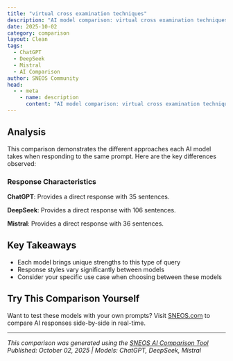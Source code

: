 ```yaml
---
title: "virtual cross examination techniques"
description: "AI model comparison: virtual cross examination techniques..."
date: 2025-10-02
category: comparison
layout: Clean
tags:
  - ChatGPT
  - DeepSeek
  - Mistral
  - AI Comparison
author: SNEOS Community
head:
  - - meta
    - name: description
      content: "AI model comparison: virtual cross examination techniques..."
---
```


<ChatComparison
  title="virtual cross examination techniques"
  prompt="virtual cross examination techniques"
  :responses='{"ChatGPT": "Virtual cross-examination requires adapting traditional courtroom techniques to the online environment to maintain effectiveness, clarity, and control. Here are some key techniques for conducting a successful virtual cross-examination:\n\n### 1. **Preparation and Technology Check**\n- **Test equipment**: Ensure your internet connection, camera, microphone, and software platform are working well.\n- **Familiarize yourself with platform features**: Know how to mute/unmute, share screens, spotlight witnesses, and handle technical glitches.\n- **Prepare materials digitally**: Organize exhibits, documents, and demonstratives in easily accessible digital formats.\n\n### 2. **Build Rapport and Control**\n- **Begin with calm, respectful tone**: Helps to establish a connection and encourage cooperation.\n- **Set expectations**: Clearly explain how you will proceed and remind the witness about the importance of speaking slowly and clearly.\n- **Control pace**: Virtual settings can cause delays or interruptions, so pause often to allow responses.\n\n### 3. **Questioning Techniques**\n- **Use concise, clear questions**: Avoid long or compound questions that can confuse the witness or create technical misunderstandings.\n- **Ask one question at a time**: This reduces ambiguity and helps the record stay clean.\n- **Pause after each question**: Allow the witness time to process and respond without talking over anyone.\n- **Monitor non-verbal cues carefully**: Look for hesitation, facial expressions, and body language through the video to assess credibility.\n\n### 4. **Use Visual Aids Effectively**\n- **Share exhibits on screen**: Use the platform\u2019s screen-sharing feature to display documents or images clearly.\n- **Highlight or annotate**: If available, use digital tools to emphasize important parts of exhibits.\n- **Confirm the witness sees the evidence**: Ask them to acknowledge the exhibit on-screen for the record.\n\n### 5. **Manage Witness Credibility**\n- **Impeach inconsistencies**: Use prior statements, depositions, or reports by sharing these documents onscreen.\n- **Challenge evasive answers**: Politely press for direct responses.\n- **Use silence strategically**: Give a moment after answers; sometimes silence encourages the witness to continue or reconsider.\n\n### 6. **Maintain Professionalism**\n- **Dress and act as if in court**: Helps establish seriousness and authority.\n- **Minimize distractions**: Ensure your environment is quiet with a professional background.\n- **Avoid interruptions**: Let the witness finish speaking before jumping in.\n\n### 7. **Record and Review**\n- **Ensure the hearing is recorded**: For review and to ensure the record is complete.\n- **Pause if technical issues arise**: Don\u2019t hesitate to request a break to resolve problems.\n\n### 8. **Backup Plans**\n- **Have a backup internet connection**: Eg. phone hotspot.\n- **Plan for restart procedures**: Know how to reconnect if the session drops.\n- **Coordinate with court staff**: To address technical issues swiftly.\n\n---\n\nBy integrating these virtual-specific techniques with traditional cross-examination skills, you can effectively manage and challenge witnesses in remote hearings.", "DeepSeek": "Of course. This is an excellent and crucial skill for any professional involved in dispute resolution, whether in law, HR, investigations, or management.\n\nVirtual cross-examination presents unique challenges and opportunities. The core principles of traditional cross-examination remain, but the medium requires specific adaptations.\n\nHere is a comprehensive guide to virtual cross-examination techniques, broken down into strategy, technology, and delivery.\n\n---\n\n### **Part 1: Foundational Strategy \u0026 Preparation (The \u0022What\u0022)**\n\nThis is the most critical phase. Poor preparation cannot be saved by slick delivery, especially online.\n\n**1. The Primacy of the Written Record:**\n* **Goal:** Your primary audience is often not the live participants, but the person who will read the transcript or watch the recording later (a judge, arbitrator, or HR director).\n* **Technique:** Craft short, leading questions that force \u0022Yes\u0022 or \u0022No\u0022 answers. A clean transcript where the witness is constantly agreeing with you is devastating. Avoid open-ended questions that allow for narrative explanations.\n\n**2. Meticulous Document Control:**\n* **Goal:** Seamlessly introduce and display exhibits to undermine the witness\u0027s testimony.\n* **Technique:**\n * Have all exhibits pre-loaded in the deposition platform (e.g., Zoom, Teams, Webex).\n * Name them clearly (e.g., \u0022EXHIBIT_5_Email_Oct_12\u0022).\n * Practice the \u0022share screen\u0022 function to switch between the exhibit and the witness\u0027s video feed quickly.\n * Use annotation tools (arrows, circles, highlighting) to direct everyone\u0027s attention to the key sentence or number.\n\n**3. The \u0022One-Page\u0022 Outline:**\n* **Goal:** Maintain a clear, flexible structure without getting lost in notes.\n* **Technique:** Don\u0027t write out full questions. Create a one-page outline with your 3-5 key themes or goals for the cross. Under each, list the bullet points you must hit and the exhibit numbers you will use. This keeps you focused and adaptable.\n\n**4. Anticipate Technical Problems:**\n* **Goal:** Prevent the opposition from using \u0022technical difficulties\u0022 as a way to coach the witness or break your rhythm.\n* **Technique:**\n * **Pre-Conference Meeting:** Have a pre-deposition meeting with the court reporter and opposing counsel to confirm procedures for breaks, off-the-record discussions, and handling audio issues.\n * **The \u0022Can You Hear/See Me?\u0022 Protocol:** Establish at the beginning what will happen if the connection fails. A common rule is: \u0022If we lose connection, we will all log off and I will call [Opposing Counsel\u0027s] cell phone to coordinate re-joining. Please do not speak to your client during that time.\u0022\n\n---\n\n### **Part 2: Technical Mastery \u0026 Setup (The \u0022How\u0022)**\n\nYour environment and tech are now part of your presentation.\n\n**1. Control Your Environment:**\n* **Background:** Use a neutral, professional background (blurred is acceptable, but a real bookshelf is often better). Avoid distractions.\n* **Lighting:** Your face should be well-lit from the front. A ring light or a lamp in front of you is ideal. Never have a bright window behind you.\n* **Camera:** Position the camera at eye level. You should be looking directly at the lens when speaking, which simulates eye contact.\n* **Audio:** Use a high-quality external microphone. Poor audio is the most common and frustrating technical issue.\n\n**2. Master the Platform:**\n* Know how to: Pin the witness\u0027s video, spotlight yourself when speaking, share specific windows (not your entire desktop), and use the \u0022Gallery\u0022 vs. \u0022Speaker\u0022 view.\n* **Gallery View is for you:** Use it to monitor the reactions of everyone in the \u0022room\u0022 (the witness, opposing counsel, their client).\n* **Speaker View is for them:** When you are speaking, you should be in spotlight or speaker view.\n\n**3. The \u0022Two-Screen\u0022 Advantage:**\n* If possible, use two monitors.\n * **Screen 1:** The video conference platform, showing the witness and others.\n * **Screen 2:** Your notes, outline, and document exhibits. This prevents the distracting look of you constantly looking down and away from the camera.\n\n---\n\n### **Part 3: Delivery \u0026 In-the-Moment Techniques (The \u0022Execution\u0022)**\n\nThis is where you adapt classic techniques for the virtual world.\n\n**1. The Power of the Pause:**\n* **Technique:** After an answer, especially a bad one, **stop**. Look down at your notes deliberately. Let the silence hang in the virtual space for 3-4 seconds. This feels like an eternity online and makes the witness uncomfortable, often causing them to blurt out more information or qualify their answer. It also gives you time to think and gives the fact-finder time to absorb the point.\n\n**2. Modulating Your Voice:**\n* The flat audio of a computer microphone can make you sound monotone and bored.\n* **Technique:** Use deliberate changes in pace and tone.\n * Slow down for the most important questions.\n * Lower your voice to project control and seriousness.\n * Never raise your voice to yell; it distorts the audio and makes you look out of control.\n\n**3. Combating Witness Coaching:**\n* **The Problem:** It\u0027s easier for a witness to receive off-screen coaching (e.g., notes, hand signals) in a virtual setting.\n* **Technique:**\n * At the outset, request that the witness be alone in the room and that their camera show a view from their shoulders up, including their hands.\n * If you suspect coaching, you can politely say, \u0022Mr. Smith, it seems you\u0027re looking away from the screen. Are you able to focus on the questions here?\u0022 or \u0022I\u0027m having trouble hearing you. Could you please speak directly into your microphone?\u0022\n\n**4. The \u0022Friendly\u0022 Demeanor:**\n* A calm, almost conversational tone can be more effective in a virtual setting than overt aggression.\n* **Why it works:** It lowers the witness\u0027s guard. They expect a \u0022Law \u0026 Order\u0022 style confrontation. A polite, almost boring demeanor makes it harder for them to play the victim and makes their evasiveness or hostility stand out more starkly to the fact-finder.\n\n**5. The Pinpoint Accusation:**\n* Use the screen-share function to your absolute advantage.\n* **Technique:** When you have a document that directly contradicts the witness, share it. Use the annotation tool to circle the key phrase. Then, ask your question while the damning evidence is right in front of everyone.\n * *Example:* \u0022I\u0027m sharing Exhibit 5, your email from October 12th. I\u0027ve circled the sentence where you state, \u0027The system was working perfectly.\u0027 My question is, how do you reconcile that statement with your testimony today that the system was faulty on October 12th?\u0022\n\n### **Summary: Virtual vs. In-Person Cross-Examination**\n\n| Feature | In-Person Cross | Virtual Cross | Adaptation Technique |\n| :--- | :--- | :--- | :--- |\n| **Presence** | Physical, uses space | Confined to a screen | Use vocal variety and deliberate pauses to command attention. |\n| **Eye Contact** | Direct eye contact with witness | Looking at the camera lens | Practice looking at the camera, not the witness\u0027s face on the screen. |\n| **Document Use** | Hand a paper copy to the witness | Share your screen | Pre-load exhibits; master screen-sharing and annotation tools. |\n| **Observing Reactions** | Can see full body language | Limited to face and shoulders | Use Gallery View to watch everyone; note micro-expressions. |\n| **Control \u0026 Rhythm** | Easier to control the room | Easier for distractions | Establish clear ground rules; use silence strategically. |\n| **Witness Coaching** | More difficult and obvious | Easier to attempt | Request witness be alone on camera; call out looking away. |\n\n**Final Pro-Tip:** **Practice!** Do a full mock cross-examination using the same technology you\u0027ll use for the real thing. Have a colleague play the witness. Record it and watch it back. You will be shocked at what you learn about your habits, your tech setup, and your effectiveness.\n\nVirtual cross-examination is a skill that can be mastered. By combining rigorous traditional preparation with a strategic command of the virtual medium, you can be even more effective than in a physical courtroom.", "Mistral": "Virtual cross-examination, like in-person cross-examination, requires careful planning, strategic questioning, and effective communication. Here are some techniques to help you conduct a successful virtual cross-examination:\n\n1. **Preparation:**\n - **Technical Setup:** Ensure you have a stable internet connection, a good quality webcam, and a clear microphone. Familiarize yourself with the video conferencing platform being used.\n - **Background Research:** Thoroughly research the witness\u0027s background, statements, and any relevant documents.\n - **Question Planning:** Prepare clear, concise, and logical questions. Anticipate the witness\u0027s responses and have follow-up questions ready.\n\n2. **Environment:**\n - Ensure your background is professional and non-distracting.\n - Use good lighting so your face is clearly visible.\n - Maintain eye contact by looking into the camera, not the screen.\n\n3. **Questioning Techniques:**\n - **Leading Questions:** Use leading questions to control the witness\u0027s answers and elicit specific information.\n - **Looping:** Ask the same question in different ways to catch inconsistencies.\n - **Pacing:** Vary your pace to keep the witness off-guard or to emphasize important points.\n - **Tone:** Maintain a professional and respectful tone throughout the cross-examination.\n\n4. **Active Listening:**\n - Pay close attention to the witness\u0027s answers.\n - Watch for non-verbal cues, such as facial expressions and body language, which can be telling in a virtual setting.\n\n5. **Objections:**\n - Be prepared to make and respond to objections. Ensure you\u0027re familiar with the rules of evidence and procedure.\n - If an objection is sustained, be ready to rephrase your question.\n\n6. **Technological Evidence:**\n - Have electronic copies of exhibits ready to share on screen.\n - Be comfortable with screen sharing and annotating features to highlight key points.\n\n7. **Practice:**\n - Conduct mock cross-examinations to get comfortable with the virtual format.\n - Record and review your performances to identify areas for improvement.\n\n8. **Backup Plan:**\n - Have a backup plan in case of technical difficulties, such as a phone line for audio or a secondary device for video.\n\n9. **Court/Platform Rules:**\n - Familiarize yourself with the rules and procedures of the specific court or platform being used.\n\n10. **Professionalism:**\n - Dress appropriately, as you would for an in-person court appearance.\n - Be respectful and courteous to the witness, the court, and opposing counsel."}' 
  published-date="00:15"
/>

## Analysis

This comparison demonstrates the different approaches each AI model takes when responding to the same prompt. Here are the key differences observed:

### Response Characteristics

**ChatGPT**: Provides a direct response with 35 sentences. 

**DeepSeek**: Provides a direct response with 106 sentences. 

**Mistral**: Provides a direct response with 36 sentences. 

## Key Takeaways

- Each model brings unique strengths to this type of query
- Response styles vary significantly between models
- Consider your specific use case when choosing between these models

## Try This Comparison Yourself

Want to test these models with your own prompts? Visit [SNEOS.com](https://sneos.com) to compare AI responses side-by-side in real-time.

---

*This comparison was generated using the [SNEOS AI Comparison Tool](https://sneos.com)*
*Published: October 02, 2025 | Models: ChatGPT, DeepSeek, Mistral*
